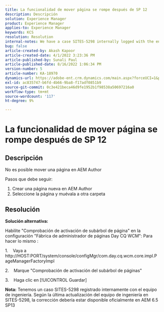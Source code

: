 ```yaml
---
title: La funcionalidad de mover página se rompe después de SP 12
description: Descripción
solution: Experience Manager
product: Experience Manager
applies-to: Experience Manager
keywords: KCS
resolution: Resolution
internal-notes: We have a case SITES-5298 internally logged with the engineering team. As per the latest update from the engineering team on SITES-5298, The fix should be officially available in AEM 6.5 SP13
bug: false
article-created-by: Akash Kapoor
article-created-date: 4/1/2022 3:23:36 PM
article-published-by: Sunali Paul
article-published-date: 8/16/2022 1:06:34 PM
version-number: 5
article-number: KA-18970
dynamics-url: https://adobe-ent.crm.dynamics.com/main.aspx?forceUCI=1&pagetype=entityrecord&etn=knowledgearticle&id=f80317b1-cfb1-ec11-9840-0022480bdaa1
exl-id: ac835747-b6fd-4b66-9ba8-f17adf0851b9
source-git-commit: 0c3e421beca46d9fe1952b1f98538a50697216a0
workflow-type: tm+mt
source-wordcount: '117'
ht-degree: 9%

---
```


# La funcionalidad de mover página se rompe después de SP 12

## Descripción


No es posible mover una página en AEM Author

Pasos que debe seguir:
1. Crear una página nueva en AEM Author
2. Seleccione la página y muévala a otra carpeta


## Resolución


<b>Solución alternativa: </b>

Habilite &quot;Comprobación de activación de subárbol de página&quot; en la configuración &quot;Fábrica de administrador de páginas Day CQ WCM&quot;: Para hacer lo mismo :

1.    Vaya a http://HOST:PORT/system/console/configMgr/com.day.cq.wcm.core.impl.PageManagerFactoryImpl

2.    Marque &quot;Comprobación de activación del subárbol de páginas&quot;

3.    Haga clic en [!UICONTROL Guardar]

<b>Nota:</b> Tenemos un caso SITES-5298 registrado internamente con el equipo de ingeniería.
Según la última actualización del equipo de ingeniería en SITES-5298, la corrección debería estar disponible oficialmente en AEM 6.5 SP13
